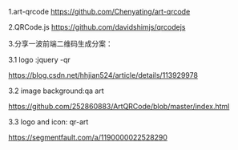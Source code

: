 1.art-qrcode
https://github.com/Chenyating/art-qrcode

2.QRCode.js
https://github.com/davidshimjs/qrcodejs

3.分享一波前端二维码生成分案：

3.1 logo :jquery -qr

https://blog.csdn.net/hhjian524/article/details/113929978

3.2 image background:qa art

https://github.com/252860883/ArtQRCode/blob/master/index.html

3.3 logo and icon: qr-art

https://segmentfault.com/a/1190000022528290